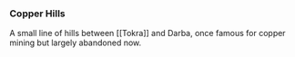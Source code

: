 ### Copper Hills

A small line of hills between [[Tokra]] and Darba, once famous for copper mining but largely abandoned now. 
